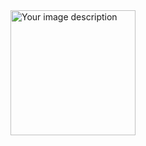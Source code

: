 

<img src="https://github.com/kennethvega/kennethvega/assets/100985581/df44108f-ba47-4938-8a96-c51740125eb3" alt="Your image description" width="200" height="200">

